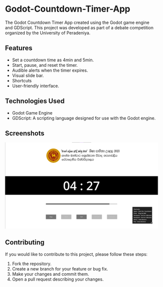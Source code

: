 # Godot-Countdown-Timer-App

The Godot Countdown Timer App created using the Godot game engine and GDScript. This project was developed as part of a debate competition organized by the University of Peradeniya.

## Features

- Set a countdown time as 4min and 5min.
- Start, pause, and reset the timer.
- Audible alerts when the timer expires.
- Visual slide bar.
- Shortcuts
- User-friendly interface.

## Technologies Used

- Godot Game Engine
- GDScript: A scripting language designed for use with the Godot engine.

## Screenshots

![Alt text](screenshots/image.png)
## Contributing

If you would like to contribute to this project, please follow these steps:

1. Fork the repository.
2. Create a new branch for your feature or bug fix.
3. Make your changes and commit them.
4. Open a pull request describing your changes.
